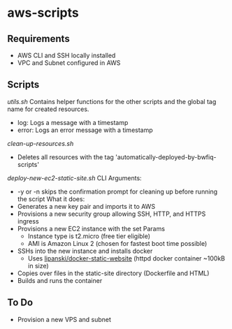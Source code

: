 # aws-scripts

## Requirements
- AWS CLI and SSH locally installed
- VPC and Subnet configured in AWS

## Scripts
*utils.sh*
Contains helper functions for the other scripts and the global tag name for created resources.
- log: Logs a message with a timestamp
- error: Logs an error message with a timestamp

*clean-up-resources.sh*
- Deletes all resources with the tag 'automatically-deployed-by-bwfiq-scripts'

*deploy-new-ec2-static-site.sh*
CLI Arguments:
- -y or -n skips the confirmation prompt for cleaning up before running the script
What it does:
- Generates a new key pair and imports it to AWS
- Provisions a new security group allowing SSH, HTTP, and HTTPS ingress
- Provisions a new EC2 instance with the set Params
    - Instance type is t2.micro (free tier eligible)
    - AMI is Amazon Linux 2 (chosen for fastest boot time possible)
- SSHs into the new instance and installs docker
    - Uses [lipanski/docker-static-website](https://github.com/lipanski/docker-static-website) (httpd docker container ~100kB in size)
- Copies over files in the static-site directory (Dockerfile and HTML)
- Builds and runs the container

## To Do
- Provision a new VPS and subnet